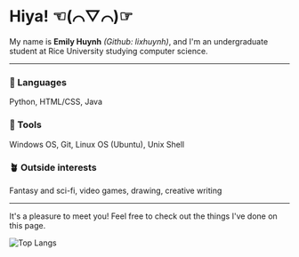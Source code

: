 # Hiya! ☜(⌒▽⌒)☞

My name is **Emily Huynh** *(Github: lixhuynh)*, and I'm an undergraduate student at Rice University studying computer science.

-----

### 💬 Languages
Python, HTML/CSS, Java

### 🔧 Tools 
Windows OS, Git, Linux OS (Ubuntu), Unix Shell

### 🪴 Outside interests
Fantasy and sci-fi, video games, drawing, creative writing

-----

It's a pleasure to meet you! Feel free to check out the things I've done on this page.

![Top Langs](https://github-readme-stats.vercel.app/api/top-langs/?username=lixhuynh&layout=compact)
